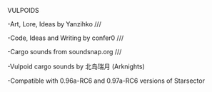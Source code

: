 VULPOIDS

-Art, Lore, Ideas by Yanzihko ///

-Code, Ideas and Writing by confer0 ///

-Cargo sounds from soundsnap.org ///

-Vulpoid cargo sounds by 北岛瑞月 (Arknights)

-Compatible with 0.96a-RC6 and 0.97a-RC6 versions of Starsector
